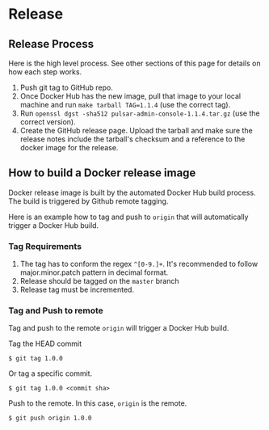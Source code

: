 # Release

## Release Process

Here is the high level process. See other sections of this page for details on how each step works.

1. Push git tag to GitHub repo.
2. Once Docker Hub has the new image, pull that image to your local machine and run `make tarball TAG=1.1.4` (use the correct tag).
3. Run `openssl dgst -sha512 pulsar-admin-console-1.1.4.tar.gz` (use the correct version).
4. Create the GitHub release page. Upload the tarball and make sure the release notes include the tarball's checksum and a reference to the docker image for the release.

## How to build a Docker release image

Docker release image is built by the automated Docker Hub build process. The build is triggered by Github remote tagging.

Here is an example how to tag and push to `origin` that will automatically trigger a Docker Hub build.

### Tag Requirements
1. The tag has to conform the regex `^[0-9.]+`. It's recommended to follow major.minor.patch pattern in decimal format.
2. Release should be tagged on the `master` branch
3. Release tag must be incremented.

### Tag and Push to remote
Tag and push to the remote `origin` will trigger a Docker Hub build.

Tag the HEAD commit
```
$ git tag 1.0.0
```
Or tag a specific commit.
```
$ git tag 1.0.0 <commit sha>
```

Push to the remote. In this case, `origin` is the remote.
```
$ git push origin 1.0.0
```
